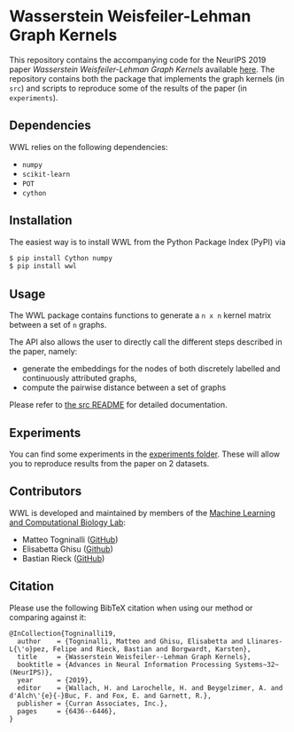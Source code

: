 # Wasserstein Weisfeiler-Lehman Graph Kernels
This repository contains the accompanying code for the NeurIPS 2019 paper
_Wasserstein Weisfeiler-Lehman Graph Kernels_ available 
[here](http://papers.nips.cc/paper/8872-wasserstein-weisfeiler-lehman-graph-kernels).
The repository contains both the package that implements the graph kernels (in `src`)
and scripts to reproduce some of the results of the paper (in `experiments`).

## Dependencies

WWL relies on the following dependencies:

- `numpy`
- `scikit-learn`
- `POT`
- `cython`

## Installation

The easiest way is to install WWL from the Python Package Index (PyPI) via

```sh
$ pip install Cython numpy 
$ pip install wwl
```

## Usage

The WWL package contains functions to generate a `n x n` kernel matrix between 
a set of `n` graphs.

The API also allows the user to directly call the different steps described in the paper, namely:
- generate the embeddings for the nodes of both discretely labelled and continuously attributed graphs,
- compute the pairwise distance between a set of graphs

Please refer to [the src README](https://github.com/BorgwardtLab/WWL/blob/master/src) for detailed documentation.


## Experiments

You can find some experiments in the [experiments folder](https://github.com/BorgwardtLab/WWL/blob/master/experiments). These will allow you to reproduce results from the paper on 2 datasets.


## Contributors

WWL is developed and maintained by members of the [Machine Learning and
Computational Biology Lab](https://www.bsse.ethz.ch/mlcb):

- Matteo Togninalli ([GitHub](https://github.com/mtog))
- Elisabetta Ghisu ([Github](https://github.com/eghisu))
- Bastian Rieck ([GitHub](https://github.com/Pseudomanifold))

## Citation
Please use the following BibTeX citation when using our method or comparing against it:
```
@InCollection{Togninalli19,
  author    = {Togninalli, Matteo and Ghisu, Elisabetta and Llinares-L{\'o}pez, Felipe and Rieck, Bastian and Borgwardt, Karsten},
  title     = {Wasserstein Weisfeiler--Lehman Graph Kernels},
  booktitle = {Advances in Neural Information Processing Systems~32~(NeurIPS)},
  year      = {2019},
  editor    = {Wallach, H. and Larochelle, H. and Beygelzimer, A. and d'Alch\'{e}{-}Buc, F. and Fox, E. and Garnett, R.},
  publisher = {Curran Associates, Inc.},
  pages     = {6436--6446},
}
```
